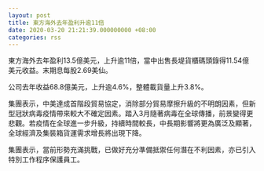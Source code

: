 ```yaml
---
layout: post
title: 東方海外去年盈利升逾11倍
date: 2020-03-20 21:21:39.000000000 +08:00
categories: rss
---
```


東方海外去年盈利13.5億美元，上升逾11倍，當中出售長堤貨櫃碼頭錄得11.54億美元收益。末期息每股2.69美仙。

公司去年收益68.8億美元，上升逾4.6%，整體載貨量上升3.8%。

集團表示，中美達成首階段貿易協定，消除部分貿易摩擦升級的不明朗因素，但新型冠狀病毒疫情帶來較大不確定因素。踏入3月隨著病毒在全球傳播，前景變得更悲觀。若疫情在全球進一步升級，持續時間較長，中長期影響將更為廣泛及顯著，全球經濟及集裝箱貨運需求增長將出現下降。

集團表示，當前形勢充滿挑戰，已做好充分準備抵禦任何潛在不利因素，亦已引入特別工作程序保護員工。
